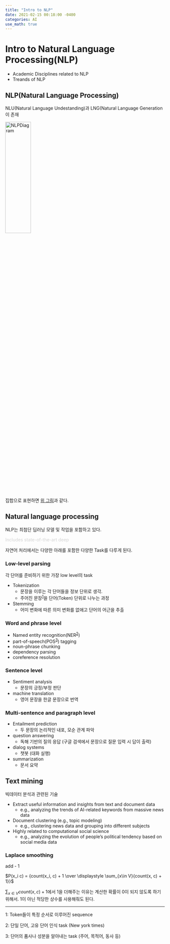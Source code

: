 ```yaml
---
title: "Intro to NLP"
date: 2021-02-15 00:18:00 -0400
categories: AI
use_math: true
---
```


# Intro to Natural Language Processing(NLP)
+ Academic Disciplines related to NLP
+ Treands of NLP

## NLP(Natural Language Processing)
NLU(Natural Language Undestanding)과 LNG(Natural Language Generation이 존재

<img src="https://user-images.githubusercontent.com/12611645/107938878-53cd3880-6fc9-11eb-81e2-fa1a85526400.png" width="40%" height="30%" title="NLP diagram" alt="NLPDiagram">

집합으로 표현하면 [위 그림](https://insights.ai-jobs.net/the-past-and-the-present-of-natural-language-generation/)과 같다.

## Natural language processing
NLP는 최첨단 딥러닝 모델 및 작업을 포함하고 있다.

<span style="color:#D3D3D3">Includes state-of-the-art deep</span>


자연어 처리에서는 다양한 아래를 포함한 다양한 Task를 다루게 된다.
### Low-level parsing
각 단어를 준비하기 위한 가장 low level의 task
+ Tokenization
    + 문장을 이루는 각 단어들을 정보 단위로 생각.
    + 주어진 문장<sup>[1](#footnote_1)</sup>을 단어(Token) 단위로 나누는 과정
+ Stemming
    + 어미 변화에 따른 의미 변화를 없애고 단어의 어근을 추출

### Word and phrase level
+ Named entity recognition(NER<sup>[2](#footnote_2)</sup>)
+ part-of-speech(POS<sup>[3](#footnote_3)</sup>) tagging
+ noun-phrase chunking
+ dependency parsing
+ coreference resolution

### Sentence level
+ Sentiment analysis
    + 문장의 긍정/부정 판단
+ machine translation
    + 영어 문장을 한글 문장으로 번역

### Multi-sentence and paragraph level
+ Entailment prediction
    + 두 문장의 논리적인 내포, 모순 관계 파악
+ question answering
    + 독해 기반의 질의 응답 (구글 검색에서 문장으로 질문 입력 시 답이 출력)
+ dialog systems
    + 챗봇 (대화 실행)
+ summarization
    + 문서 요약
    
## Text mining
빅데이터 분석과 관련된 기술
+ Extract useful information and insights from text and document data
    + e.g., analyzing the trends of AI-related keywords from massive news data
+ Document clustering (e.g., topic modeling)
    + e.g., clustering news data and grouping into different subjects
+ Highly related to computational social science
    + e.g., analyzing the evolution of people’s political tendency based on social media data
    

### Laplace smoothing
add - 1

$P(x_i	c) = {count(x_i, c) + 1 \over \displaystyle \sum_{x\in V}{count(x, c) + 1}}$


$\displaystyle \sum_{x\in V}{count(x, c) + 1}$에서 1을 더해주는 이유는 계산한 확률이 0이 되지 않도록 하기 위해서. 1이 아닌 적당한 상수를 사용해줘도 된다.

------------------------------------------------------------------
<a name="footnote_1">1</a>: Token들이 특정 순서로 이루어진 sequence

<a name="footnote_2">2</a>: 단일 단어, 고유 단어 인식 task (New york times)

<a name="footnote_3">3</a>: 단어의 품사나 성분을 알아내는 task (주어, 목적어, 동사 등)

